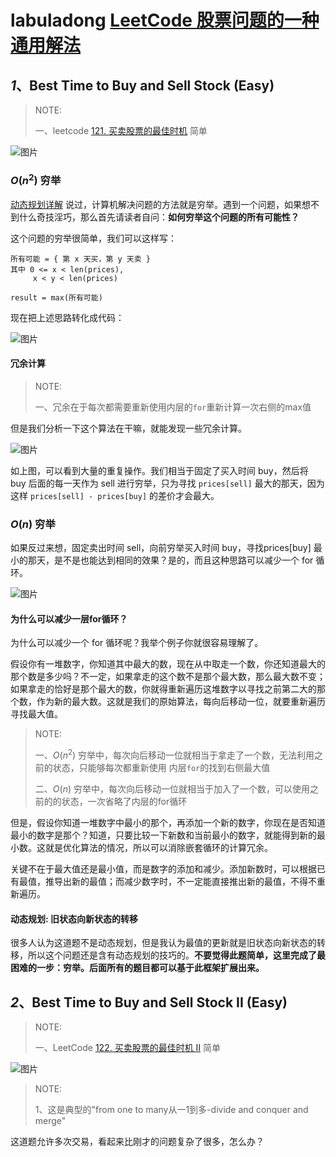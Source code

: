 # labuladong [LeetCode 股票问题的一种通用解法](https://mp.weixin.qq.com/s/TrN7mMdLEPCmT5mOXzgP5A)

## *1*、Best Time to Buy and Sell Stock (Easy)

> NOTE: 
>
> 一、leetcode [121. 买卖股票的最佳时机](https://leetcode-cn.com/problems/best-time-to-buy-and-sell-stock/) 简单
>
> 

![图片](https://mmbiz.qpic.cn/mmbiz_png/map09icNxZ4kbOQM3dXVKdgSXOCibeUUK2nACKnCmYcLSOsGpvKc46tF7vzVSfIUISR0gd93cMPE9phGOZiaImlWw/640?wx_fmt=png&tp=webp&wxfrom=5&wx_lazy=1&wx_co=1)



### $O(n^2)$ 穷举

[动态规划详解](http://mp.weixin.qq.com/s?__biz=MzU0MDg5OTYyOQ==&mid=2247483818&idx=1&sn=6035f861d1b2bfd0178e842f26ac4836&chksm=fb3361e8cc44e8fe331154bfd32bd7b3b4f159bfad5d38d4a6b0b9f0d7e3485b93b828ee72cc&scene=21#wechat_redirect) 说过，计算机解决问题的方法就是穷举。遇到一个问题，如果想不到什么奇技淫巧，那么首先请读者自问：**如何穷举这个问题的所有可能性？**

这个问题的穷举很简单，我们可以这样写：



```
所有可能 = { 第 x 天买，第 y 天卖 }
其中 0 <= x < len(prices), 
     x < y < len(prices)

result = max(所有可能)
```



现在把上述思路转化成代码：

![图片](https://mmbiz.qpic.cn/mmbiz_png/map09icNxZ4kbOQM3dXVKdgSXOCibeUUK2XCGKCWgsxmE9ohScZJWZVEA0aDtRdMPRDd3csGNMia2rUxB8iccGpyOQ/640?wx_fmt=png&tp=webp&wxfrom=5&wx_lazy=1&wx_co=1)

#### 冗余计算

> NOTE: 
>
> 一、冗余在于每次都需要重新使用内层的`for`重新计算一次右侧的max值

但是我们分析一下这个算法在干嘛，就能发现一些冗余计算。



![图片](https://mmbiz.qpic.cn/mmbiz_png/map09icNxZ4l0t1rG85oXoKAHBpTnN9wLtfPp5AvCeW0dcelkyKyR5xDqiaOZwE9mvjuRg7WicAqIrGS7JTry0Zbw/640?wx_fmt=png&tp=webp&wxfrom=5&wx_lazy=1&wx_co=1)



如上图，可以看到大量的重复操作。我们相当于固定了买入时间 buy，然后将 buy 后面的每一天作为 sell 进行穷举，只为寻找 `prices[sell]` 最大的那天，因为这样 `prices[sell] - prices[buy]` 的差价才会最大。



### $O(n)$ 穷举

如果反过来想，固定卖出时间 sell，向前穷举买入时间 buy，寻找prices[buy] 最小的那天，是不是也能达到相同的效果？是的，而且这种思路可以减少一个 for 循环。



![图片](https://mmbiz.qpic.cn/mmbiz_png/map09icNxZ4kbOQM3dXVKdgSXOCibeUUK2svtSFsA5Rklyfxz1GqrUNleIMRkRZ5FS1H0FKAHgicV52ibuk9XIad2g/640?wx_fmt=png&tp=webp&wxfrom=5&wx_lazy=1&wx_co=1)

#### 为什么可以减少一层for循环？

为什么可以减少一个 for 循环呢？我举个例子你就很容易理解了。

假设你有一堆数字，你知道其中最大的数，现在从中取走一个数，你还知道最大的那个数是多少吗？不一定，如果拿走的这个数不是那个最大数，那么最大数不变；如果拿走的恰好是那个最大的数，你就得重新遍历这堆数字以寻找之前第二大的那个数，作为新的最大数。这就是我们的原始算法，每向后移动一位，就要重新遍历寻找最大值。

> NOTE: 
>
> 一、$O(n^2)$ 穷举中，每次向后移动一位就相当于拿走了一个数，无法利用之前的状态，只能够每次都重新使用 内层`for`的找到右侧最大值 
>
> 二、$O(n)$ 穷举中，每次向后移动一位就相当于加入了一个数，可以使用之前的的状态，一次省略了内层的for循环

但是，假设你知道一堆数字中最小的那个，再添加一个新的数字，你现在是否知道最小的数字是那个？知道，只要比较一下新数和当前最小的数字，就能得到新的最小数。这就是优化算法的情况，所以可以消除嵌套循环的计算冗余。

关键不在于最大值还是最小值，而是数字的添加和减少。添加新数时，可以根据已有最值，推导出新的最值；而减少数字时，不一定能直接推出新的最值，不得不重新遍历。

#### 动态规划: 旧状态向新状态的转移

很多人认为这道题不是动态规划，但是我认为最值的更新就是旧状态向新状态的转移，所以这个问题还是含有动态规划的技巧的。**不要觉得此题简单，这里完成了最困难的一步：穷举。后面所有的题目都可以基于此框架扩展出来。**

## *2*、Best Time to Buy and Sell Stock II (Easy)

> NOTE: 
>
> 一、LeetCode [122. 买卖股票的最佳时机 II](https://leetcode-cn.com/problems/best-time-to-buy-and-sell-stock-ii/) 简单
>
> 

![图片](https://mmbiz.qpic.cn/mmbiz_png/map09icNxZ4kbOQM3dXVKdgSXOCibeUUK2uibf92DLjHdyzfek9b7lfuia0mM4icmKgZB8ibJzkuxDY2e3zpzqeyUZtQ/640?wx_fmt=png&tp=webp&wxfrom=5&wx_lazy=1&wx_co=1)

> NOTE: 
>
> 1、这是典型的"from one to many从一1到多-divide and conquer and merge"

这道题允许多次交易，看起来比刚才的问题复杂了很多，怎么办？


